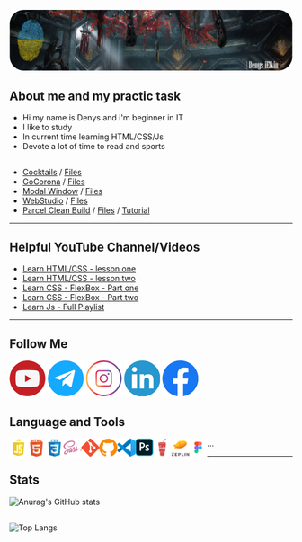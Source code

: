[![Header](https://github.com/hvoarang/hvoarang/blob/main/assets/hero.png)](https://www.youtube.com/channel/UCSA36ZU0f8_B0U8uamFn5OQ)

## About me and my practic task

- Hi my name is Denys and i'm beginner in IT
- I like to study
- In current time learning HTML/CSS/Js
- Devote a lot of time to read and sports

##

- [Cocktails](https://hvoarang.github.io/goit-js-team-project/) / [Files](https://github.com/hvoarang/goit-js-team-project)
- [GoCorona](https://hvoarang.github.io/firstSite/) / [Files](https://github.com/hvoarang/firstSite)
- [Modal Window](https://hvoarang.github.io/modal-window/) / [Files](https://github.com/hvoarang/modal-window)
- [WebStudio](https://hvoarang.github.io/hvoarang-goit-markup-hw-08/) / [Files](https://github.com/hvoarang/hvoarang-goit-markup-hw-08)
- [Parcel Clean Build](https://github.com/hvoarang/parcel-clean-build/archive/refs/heads/main.zip) / [Files](https://github.com/hvoarang/parcel-clean-build) / [Tutorial](https://github.com/hvoarang/parcel-clean-build/blob/main/README.md)

---

## Helpful YouTube Channel/Videos

- [Learn HTML/CSS - lesson one](https://www.youtube.com/watch?v=z3GS5oYGq5U&t=2s)
- [Learn HTML/CSS - lesson two](https://www.youtube.com/watch?v=V1_2mV48lOk)
- [Learn CSS - FlexBox - Part one](https://www.youtube.com/watch?v=EO8hH_2OwCU&t=34s)
- [Learn CSS - FlexBox - Part two](https://www.youtube.com/watch?v=uPYUgipiFcM&t=316s)
- [Learn Js - Full Playlist](https://www.youtube.com/watch?v=yJcCKuxfb2o&list=PLM6XATa8CAG7DDIBjNVd78Fv5Ueo930IV)

---

## Follow Me

[![YouTube](https://github.com/hvoarang/hvoarang/blob/main/assets/YT.png)](https://www.youtube.com/channel/UCSA36ZU0f8_B0U8uamFn5OQ)
[![Telegram](https://github.com/hvoarang/hvoarang/blob/main/assets/tg.png)](https://t.me/hvoarang)
[![Instagram](https://github.com/hvoarang/hvoarang/blob/main/assets/inst.png)](https://www.instagram.com/hvoarang/)
[![LinkedIn](https://github.com/hvoarang/hvoarang/blob/main/assets/in.png)](https://www.linkedin.com/in/hvoarang-undefined-50623225b/)
[![Facebook](https://github.com/hvoarang/hvoarang/blob/main/assets/fb.png)](https://www.facebook.com/hvoarang)

## Language and Tools

<img align="left" alt="JavaScript" width="32px" src="https://github.com/hvoarang/hvoarang/blob/main/assets/js.png" />
<img align="left" alt="HTML5" width="32px" src="https://github.com/hvoarang/hvoarang/blob/main/assets/html.png" />
<img align="left" alt="CSS3" width="32px" src="https://github.com/hvoarang/hvoarang/blob/main/assets/css.png" />
<img align="left" alt="Sass" width="32px" src="https://raw.githubusercontent.com/github/explore/80688e429a7d4ef2fca1e82350fe8e3517d3494d/topics/sass/sass.png" />
<img align="left" alt="Git" width="32px" src="https://github.com/hvoarang/hvoarang/blob/main/assets/git.png" />
<img align="left" alt="GitHub" width="32px" src="https://github.com/hvoarang/hvoarang/blob/main/assets/github.png" />
<img align="left" alt="Visual Studio Code" width="32px" src="https://raw.githubusercontent.com/github/explore/80688e429a7d4ef2fca1e82350fe8e3517d3494d/topics/visual-studio-code/visual-studio-code.png" />
<img align="left" alt="PS" width="32px" src="https://github.com/hvoarang/hvoarang/blob/main/assets/ps.png" />
<img align="left" alt="Gulp" width="32px" src="https://github.com/hvoarang/hvoarang/blob/main/assets/gulp.png" />
<img align="left" alt="Zeplin" width="32px" src="https://github.com/hvoarang/hvoarang/blob/main/assets/zeplin.png" />
<img align="left" alt="Figma" width="32px" src="https://github.com/hvoarang/hvoarang/blob/main/assets/figma.png" />
...

---

## Stats

![Anurag's GitHub stats](https://github-readme-stats.vercel.app/api?username=hvoarang)

##

![Top Langs](https://github-readme-stats.vercel.app/api/top-langs/?username=hvoarang&layout=compact)
